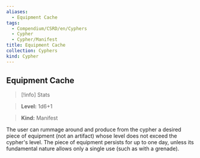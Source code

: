 ```yaml
---
aliases:
  - Equipment Cache
tags:
  - Compendium/CSRD/en/Cyphers
  - Cypher
  - Cypher/Manifest
title: Equipment Cache
collection: Cyphers
kind: Cypher
---
```

## Equipment Cache    
>[!info] Stats    
> **Level:** 1d6+1    
> **Kind:** Manifest  
    
The user can rummage around and produce from the cypher a desired piece of equipment (not an artifact) whose level does not exceed the cypher's level. The piece of equipment persists for up to one day, unless its fundamental nature allows only a single use (such as with a grenade).